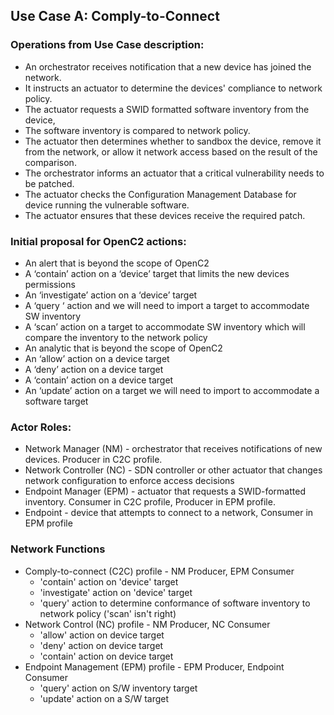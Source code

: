 ## Use Case A: Comply-to-Connect

### Operations from Use Case description:
* An orchestrator receives notification that a new device has joined the network.
* It instructs an actuator to determine the devices' compliance to network policy.
* The actuator requests a SWID formatted software inventory from the device,
* The software inventory is compared to network policy.
* The actuator then determines whether to sandbox the device, remove it from the network, or allow it network access based on the result of the comparison.
* The orchestrator informs an actuator that a critical vulnerability needs to be patched.
* The actuator checks the Configuration Management Database for device running the vulnerable software.
* The actuator ensures that these devices receive the required patch.

### Initial proposal for OpenC2 actions:
* An alert that is beyond the scope of OpenC2
* A ‘contain’ action on a ‘device’ target that limits the new devices permissions
* An ‘investigate’ action on a ‘device’ target
* A ‘query ‘ action and we will need to import a target to accommodate SW inventory
* A ‘scan’ action on a target to accommodate SW inventory which will compare the inventory to the network policy
* An analytic that is beyond the scope of OpenC2
* An ‘allow’ action on a device target
* A ‘deny’ action on a device target
* A ‘contain’ action on a device target
* An ‘update’ action on a target we will need to import to accommodate a software target

### Actor Roles:
* Network Manager (NM) - orchestrator that receives notifications of new devices.  Producer in C2C profile.
* Network Controller (NC) - SDN controller or other actuator that changes network configuration to enforce access decisions
* Endpoint Manager (EPM) - actuator that requests a SWID-formatted inventory.  Consumer in C2C profile, Producer in EPM profile.
* Endpoint - device that attempts to connect to a network, Consumer in EPM profile

### Network Functions
* Comply-to-connect (C2C) profile - NM Producer, EPM Consumer
    * 'contain' action on 'device' target
    * 'investigate' action on 'device' target
    * 'query' action to determine conformance of software inventory to network policy ('scan' isn't right)
* Network Control (NC) profile - NM Producer, NC Consumer
    * 'allow' action on device target
    * 'deny' action on device target
    * 'contain' action on device target
* Endpoint Management (EPM) profile - EPM Producer, Endpoint Consumer
    * 'query' action on S/W inventory target
    * 'update' action on a S/W target
